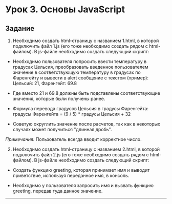 # Урок 3. Основы JavaScript
## Задание
1. Необходимо создать html-страницу с названием 1.html, в которой подключить файл 1.js (его тоже необходимо создать рядом с html-файлом). В js-файле необходимо создать следующий скрипт:

* Необходимо пользователя попросить ввести температуру в градусах Цельсия, преобразовать введенное пользователем значение в соответствующую температуру в градусах по Фаренгейту и вывести в alert сообщение с текстом (пример): Цельсий: 21, Фаренгейт: 69.8

* Где вместо 21 и 69.8 должны быть подставлены соответствующие значения, которые были получены ранее.

 * Формула перевода градусов Цельсия в градусы Фаренгейта: градусы Фаренгейта = (9 / 5) * градусы Цельсия + 32

* Советую округлить значение после расчетов, так как в некоторых случаях может получиться "длинная дробь".

_Примечания:_ Пользователь всегда вводит корректное число.

2. Необходимо создать html-страницу с названием 2.html, в которой подключить файл 2.js (его тоже необходимо создать рядом с html-файлом). В js-файле необходимо создать следующий скрипт:

* Cоздать функцию greeting, которая принимает имя и выводит приветствие, используя переданное имя, в консоль.

* Необходимо у пользователя запросить имя и вызвать функцию greeting, передав туда данное значение.

______________________________________________________________________________________________________________________________
